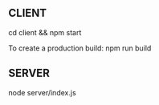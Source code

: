 ## CLIENT

cd client && npm start

To create a production build:
npm run build




## SERVER

node server/index.js